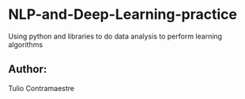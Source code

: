# NLP-and-Deep-Learning-practice
Using python and libraries to do data analysis to perform learning algorithms
## Author:
Tulio Contramaestre
